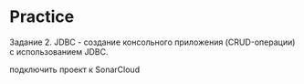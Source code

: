 # Practice

Задание 2. JDBC - создание консольного 
приложения (CRUD-операции) с использованием JDBC.

подключить проект к SonarCloud